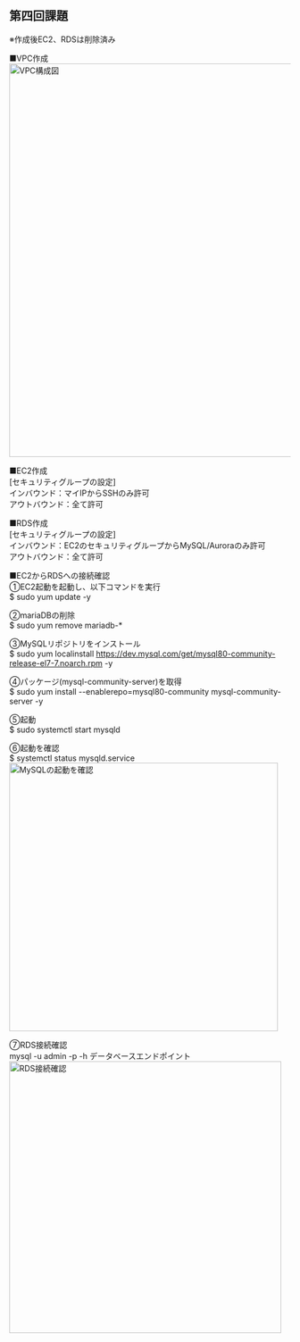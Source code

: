 ## 第四回課題<br>
※作成後EC2、RDSは削除済み<br>

■VPC作成<br>
<img width="705" alt="VPC構成図" src="https://github.com/akiosako/raisetech_aws/assets/107123973/17c84c60-709a-45a2-9fd8-3daac06dd755">

■EC2作成<br>
[セキュリティグループの設定]<br>
インバウンド：マイIPからSSHのみ許可<br>
アウトバウンド：全て許可<br>

■RDS作成<br>
[セキュリティグループの設定]<br>
インバウンド：EC2のセキュリティグループからMySQL/Auroraのみ許可<br>
アウトバウンド：全て許可<br>

■EC2からRDSへの接続確認<br>
①EC2起動を起動し、以下コマンドを実行<br>
$ sudo yum update -y 

②mariaDBの削除<br>
$ sudo yum remove mariadb-*

③MySQLリポジトリをインストール<br>
$ sudo yum localinstall https://dev.mysql.com/get/mysql80-community-release-el7-7.noarch.rpm -y<br>

④パッケージ(mysql-community-server)を取得<br>
$ sudo yum install --enablerepo=mysql80-community mysql-community-server -y<br>

⑤起動<br>
$ sudo systemctl start mysqld

⑥起動を確認<br>
$ systemctl status mysqld.service<br>
<img width="481" alt="MySQLの起動を確認" src="https://github.com/akiosako/raisetech_aws/assets/107123973/9c13d680-2dd2-4b24-ba32-aa67e2e0bae5"><br>

⑦RDS接続確認<br>
mysql -u admin -p -h データベースエンドポイント<br>
<img width="487" alt="RDS接続確認" src="https://github.com/akiosako/raisetech_aws/assets/107123973/3cdd41d9-6b62-4c2b-99e9-d55cd0e9f6e7">